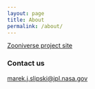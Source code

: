 ```yaml
---
layout: page
title: About
permalink: /about/
---
```


[Zooniverse project site](https://www.zooniverse.org/projects/marek-slipski/cloudspotting-on-mars)

### Contact us

[marek.j.slipski@jpl.nasa.gov](mailto:marek.j.slipski@jpl.nasa.gov)